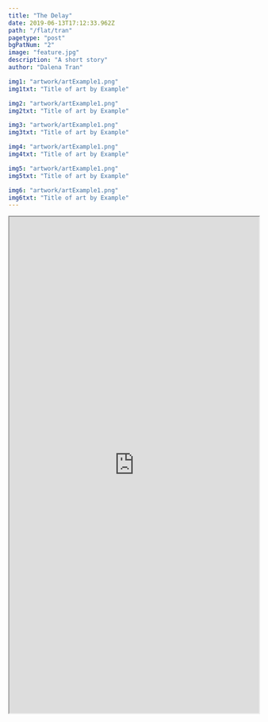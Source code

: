 ```yaml
---
title: "The Delay"
date: 2019-06-13T17:12:33.962Z
path: "/flat/tran"
pagetype: "post"
bgPatNum: "2"
image: "feature.jpg"
description: "A short story"
author: "Dalena Tran"

img1: "artwork/artExample1.png"
img1txt: "Title of art by Example"

img2: "artwork/artExample1.png"
img2txt: "Title of art by Example"

img3: "artwork/artExample1.png"
img3txt: "Title of art by Example"

img4: "artwork/artExample1.png"
img4txt: "Title of art by Example"

img5: "artwork/artExample1.png"
img5txt: "Title of art by Example"

img6: "artwork/artExample1.png"
img6txt: "Title of art by Example"
---
```



<iframe src="https://dalena.github.io/Delay/" width=100% height="1000vh">